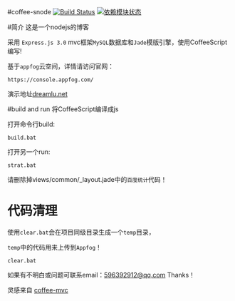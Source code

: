 #coffee-snode [![Build Status](https://travis-ci.org/ChunMengLu/coffee-snode.png?branch=master)](https://travis-ci.org/ChunMengLu/coffee-snode) [![依赖模块状态](http://david-dm.org/ChunMengLu/coffee-snode.png)](http://david-dm.org/ChunMengLu/coffee-snode)

#简介
这是一个nodejs的博客

采用 `Express.js 3.0` mvc框架`MySQL`数据库和`Jade`模版引擎，使用CoffeeScript编写!

基于`appfog`云空间，详情请访问官网：
```
https://console.appfog.com/
```
演示地址[dreamlu.net](http://www.dreamlu.net/)

#build and run
将CoffeeScript编译成js

打开命令行build: 
```
build.bat
```

打开另一个run:

```
strat.bat
```

请删除掉views/common/_layout.jade中的`百度统计`代码！

# 代码清理
使用`clear.bat`会在项目同级目录生成一个`temp`目录，

`temp`中的代码用来上传到`Appfog`！
```
clear.bat
```

如果有不明白或问题可联系email：596392912@qq.com Thanks！

灵感来自 [coffee-mvc](https://github.com/xizhang/coffee-mvc)
